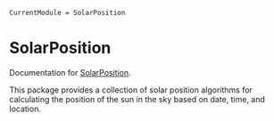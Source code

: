 ```@meta
CurrentModule = SolarPosition
```

# SolarPosition

Documentation for [SolarPosition](https://github.com/JuliaSolarPV/SolarPosition.jl).

This package provides a collection of solar position algorithms for calculating the
position of the sun in the sky based on date, time, and location.
